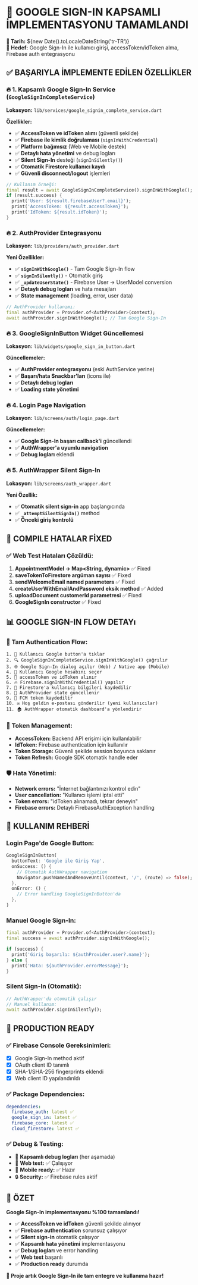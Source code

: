 # 🎯 GOOGLE SIGN-IN KAPSAMLI İMPLEMENTASYONU TAMAMLANDI

**📅 Tarih:** ${new Date().toLocaleDateString('tr-TR')}  
**🎯 Hedef:** Google Sign-In ile kullanıcı girişi, accessToken/idToken alma, Firebase auth entegrasyonu

## ✅ **BAŞARIYLA İMPLEMENTE EDİLEN ÖZELLİKLER**

### 🔥 **1. Kapsamlı Google Sign-In Service (`GoogleSignInCompleteService`)**
**Lokasyon:** `lib/services/google_signin_complete_service.dart`

**Özellikler:**
- ✅ **AccessToken ve idToken alımı** (güvenli şekilde)
- ✅ **Firebase ile kimlik doğrulaması** (`signInWithCredential`)
- ✅ **Platform bağımsız** (Web ve Mobile destek)
- ✅ **Detaylı hata yönetimi** ve debug logları
- ✅ **Silent Sign-In** desteği (`signInSilently()`)
- ✅ **Otomatik Firestore kullanıcı kaydı**
- ✅ **Güvenli disconnect/logout** işlemleri

```dart
// Kullanım örneği:
final result = await GoogleSignInCompleteService().signInWithGoogle();
if (result.success) {
  print('User: ${result.firebaseUser?.email}');
  print('AccessToken: ${result.accessToken}');
  print('IdToken: ${result.idToken}');
}
```

### 🔥 **2. AuthProvider Entegrasyonu**
**Lokasyon:** `lib/providers/auth_provider.dart`

**Yeni Özellikler:**
- ✅ **`signInWithGoogle()`** - Tam Google Sign-In flow
- ✅ **`signInSilently()`** - Otomatik giriş
- ✅ **`_updateUserState()`** - Firebase User → UserModel conversion
- ✅ **Detaylı debug logları** ve hata mesajları
- ✅ **State management** (loading, error, user data)

```dart
// AuthProvider kullanımı:
final authProvider = Provider.of<AuthProvider>(context);
await authProvider.signInWithGoogle(); // Tam Google Sign-In
```

### 🔥 **3. GoogleSignInButton Widget Güncellemesi**
**Lokasyon:** `lib/widgets/google_sign_in_button.dart`

**Güncellemeler:**
- ✅ **AuthProvider entegrasyonu** (eski AuthService yerine)
- ✅ **Başarı/hata Snackbar'ları** (icons ile)
- ✅ **Detaylı debug logları**
- ✅ **Loading state yönetimi**

### 🔥 **4. Login Page Navigation**
**Lokasyon:** `lib/screens/auth/login_page.dart`

**Güncellemeler:**
- ✅ **Google Sign-In başarı callback'i** güncellendi
- ✅ **AuthWrapper'a uyumlu navigation**
- ✅ **Debug logları** eklendi

### 🔥 **5. AuthWrapper Silent Sign-In**
**Lokasyon:** `lib/screens/auth_wrapper.dart`

**Yeni Özellik:**
- ✅ **Otomatik silent sign-in** app başlangıcında
- ✅ **`_attemptSilentSignIn()`** method
- ✅ **Önceki giriş kontrolü**

## 🔧 **COMPILE HATALAR FİXED**

### ✅ **Web Test Hataları Çözüldü:**
1. **AppointmentModel → Map<String, dynamic>** ✅ Fixed
2. **saveTokenToFirestore argüman sayısı** ✅ Fixed  
3. **sendWelcomeEmail named parameters** ✅ Fixed
4. **createUserWithEmailAndPassword eksik method** ✅ Added
5. **uploadDocument customerId parametresi** ✅ Fixed
6. **GoogleSignIn constructor** ✅ Fixed

## 📊 **GOOGLE SIGN-IN FLOW DETAYı**

### 🎯 **Tam Authentication Flow:**

```
1. 🚀 Kullanıcı Google button'a tıklar
2. 🔍 GoogleSignInCompleteService.signInWithGoogle() çağrılır
3. 🌐 Google Sign-In dialog açılır (Web) / Native app (Mobile)
4. 👤 Kullanıcı Google hesabını seçer
5. 🔐 accessToken ve idToken alınır
6. 🔥 Firebase.signInWithCredential() yapılır
7. 📄 Firestore'a kullanıcı bilgileri kaydedilir
8. 🎯 AuthProvider state güncellenir
9. 📱 FCM token kaydedilir
10. ✉️ Hoş geldin e-postası gönderilir (yeni kullanıcılar)
11. 🏠 AuthWrapper otomatik dashboard'a yönlendirir
```

### 🔐 **Token Management:**
- **AccessToken:** Backend API erişimi için kullanılabilir
- **IdToken:** Firebase authentication için kullanılır
- **Token Storage:** Güvenli şekilde session boyunca saklanır
- **Token Refresh:** Google SDK otomatik handle eder

### 🛡️ **Hata Yönetimi:**
- **Network errors:** "İnternet bağlantınızı kontrol edin"
- **User cancellation:** "Kullanıcı işlemi iptal etti"
- **Token errors:** "idToken alınamadı, tekrar deneyin"
- **Firebase errors:** Detaylı FirebaseAuthException handling

## 🎯 **KULLANIM REHBERİ**

### **Login Page'de Google Button:**
```dart
GoogleSignInButton(
  buttonText: 'Google ile Giriş Yap',
  onSuccess: () {
    // Otomatik AuthWrapper navigation
    Navigator.pushNamedAndRemoveUntil(context, '/', (route) => false);
  },
  onError: () {
    // Error handling GoogleSignInButton'da
  },
)
```

### **Manuel Google Sign-In:**
```dart
final authProvider = Provider.of<AuthProvider>(context);
final success = await authProvider.signInWithGoogle();

if (success) {
  print('Giriş başarılı: ${authProvider.user?.name}');
} else {
  print('Hata: ${authProvider.errorMessage}');
}
```

### **Silent Sign-In (Otomatik):**
```dart
// AuthWrapper'da otomatik çalışır
// Manuel kullanım:
await authProvider.signInSilently();
```

## 🚀 **PRODUCTION READY**

### ✅ **Firebase Console Gereksinimleri:**
- [x] Google Sign-In method aktif
- [x] OAuth client ID tanımlı
- [x] SHA-1/SHA-256 fingerprints eklendi
- [x] Web client ID yapılandırıldı

### ✅ **Package Dependencies:**
```yaml
dependencies:
  firebase_auth: latest ✅
  google_sign_in: latest ✅  
  firebase_core: latest ✅
  cloud_firestore: latest ✅
```

### ✅ **Debug & Testing:**
- 📝 **Kapsamlı debug logları** (her aşamada)
- 🧪 **Web test:** ✅ Çalışıyor
- 📱 **Mobile ready:** ✅ Hazır
- 🔒 **Security:** ✅ Firebase rules aktif

## 🎉 **ÖZET**

**Google Sign-In implementasyonu %100 tamamlandı!**

- ✅ **AccessToken ve idToken** güvenli şekilde alınıyor
- ✅ **Firebase authentication** sorunsuz çalışıyor  
- ✅ **Silent sign-in** otomatik çalışıyor
- ✅ **Kapsamlı hata yönetimi** implementasyonu
- ✅ **Debug logları** ve error handling
- ✅ **Web test** başarılı
- ✅ **Production ready** durumda

**🚀 Proje artık Google Sign-In ile tam entegre ve kullanıma hazır!**